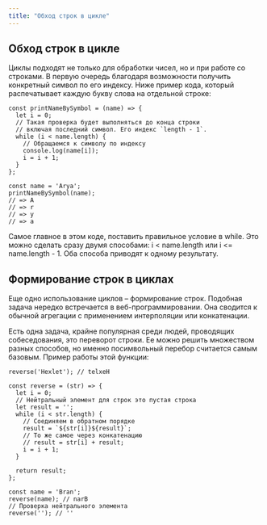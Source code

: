 ```yaml
---
title: "Обход строк в цикле"
---
```


## Обход строк в цикле

Циклы подходят не только для обработки чисел, но и при работе со строками. В первую очередь благодаря возможности получить конкретный символ по его индексу. Ниже пример кода, который распечатывает каждую букву слова на отдельной строке:

```
const printNameBySymbol = (name) => {
  let i = 0;
  // Такая проверка будет выполняться до конца строки
  // включая последний символ. Его индекс `length - 1`.
  while (i < name.length) {
    // Обращаемся к символу по индексу
    console.log(name[i]);
    i = i + 1;
  }
};

const name = 'Arya';
printNameBySymbol(name);
// => A
// => r
// => y
// => a
```

Самое главное в этом коде, поставить правильное условие в while. Это можно сделать сразу двумя способами: i < name.length или i <= name.length - 1. Оба способа приводят к одному результату.

## Формирование строк в циклах

Еще одно использование циклов – формирование строк. Подобная задача нередко встречается в веб-программировании. Она сводится к обычной агрегации с применением интерполяции или конкатенации.

Есть одна задача, крайне популярная среди людей, проводящих собеседования, это переворот строки. Ее можно решить множеством разных способов, но именно посимвольный перебор считается самым базовым. Пример работы этой функции:

```reverse('Hexlet'); // telxeH```

```
const reverse = (str) => {
  let i = 0;
  // Нейтральный элемент для строк это пустая строка
  let result = '';
  while (i < str.length) {
    // Соединяем в обратном порядке
    result = `${str[i]}${result}`;
    // То же самое через конкатенацию
    // result = str[i] + result;
    i = i + 1;
  }

  return result;
};

const name = 'Bran';
reverse(name); // narB
// Проверка нейтрального элемента
reverse(''); // ''
```